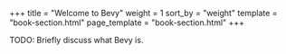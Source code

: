 +++
title = "Welcome to Bevy"
weight = 1
sort_by = "weight"
template = "book-section.html"
page_template = "book-section.html"
+++

TODO: Briefly discuss what Bevy is.
